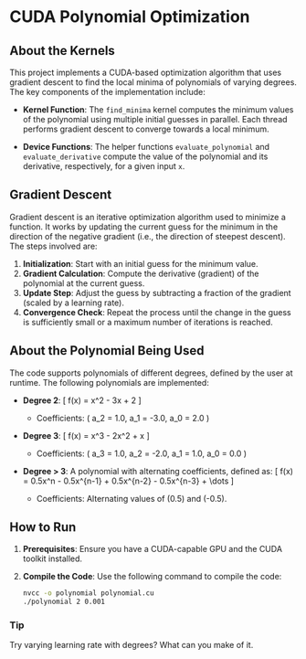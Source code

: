 # CUDA Polynomial Optimization

## About the Kernels

This project implements a CUDA-based optimization algorithm that uses gradient descent to find the local minima of polynomials of varying degrees. The key components of the implementation include:

- **Kernel Function**: The `find_minima` kernel computes the minimum values of the polynomial using multiple initial guesses in parallel. Each thread performs gradient descent to converge towards a local minimum.

- **Device Functions**: The helper functions `evaluate_polynomial` and `evaluate_derivative` compute the value of the polynomial and its derivative, respectively, for a given input `x`.

## Gradient Descent

Gradient descent is an iterative optimization algorithm used to minimize a function. It works by updating the current guess for the minimum in the direction of the negative gradient (i.e., the direction of steepest descent). The steps involved are:

1. **Initialization**: Start with an initial guess for the minimum value.
2. **Gradient Calculation**: Compute the derivative (gradient) of the polynomial at the current guess.
3. **Update Step**: Adjust the guess by subtracting a fraction of the gradient (scaled by a learning rate).
4. **Convergence Check**: Repeat the process until the change in the guess is sufficiently small or a maximum number of iterations is reached.

## About the Polynomial Being Used

The code supports polynomials of different degrees, defined by the user at runtime. The following polynomials are implemented:

- **Degree 2**: 
  \[
  f(x) = x^2 - 3x + 2
  \]
  - Coefficients: \( a_2 = 1.0, a_1 = -3.0, a_0 = 2.0 \)

- **Degree 3**: 
  \[
  f(x) = x^3 - 2x^2 + x
  \]
  - Coefficients: \( a_3 = 1.0, a_2 = -2.0, a_1 = 1.0, a_0 = 0.0 \)

- **Degree > 3**: 
  A polynomial with alternating coefficients, defined as:
  \[
  f(x) = 0.5x^n - 0.5x^{n-1} + 0.5x^{n-2} - 0.5x^{n-3} + \dots
  \]
  - Coefficients: Alternating values of \(0.5\) and \(-0.5\).

## How to Run

1. **Prerequisites**: Ensure you have a CUDA-capable GPU and the CUDA toolkit installed.

2. **Compile the Code**: Use the following command to compile the code:
   ```bash
   nvcc -o polynomial polynomial.cu
   ./polynomial 2 0.001

### Tip

Try varying learning rate with degrees? What can you make of it.
